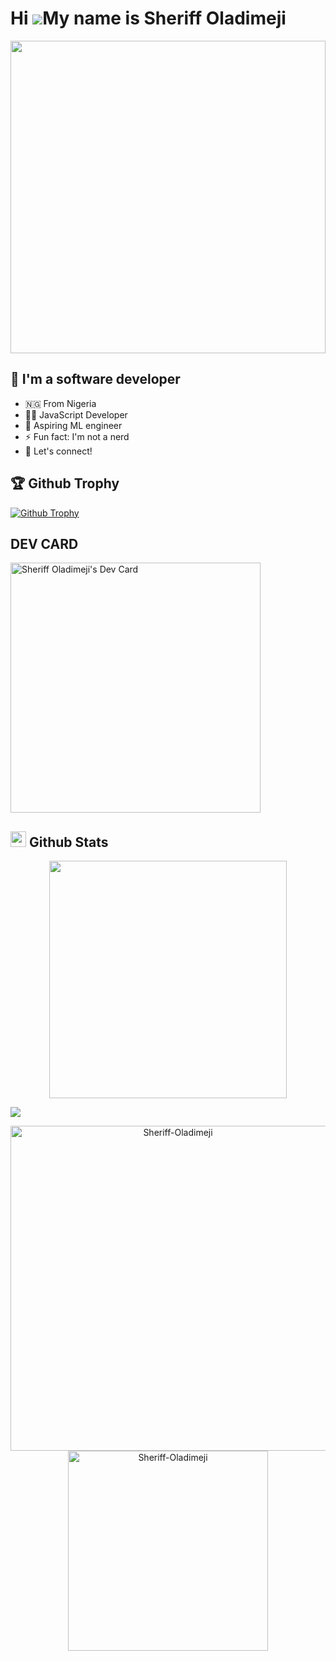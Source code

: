 Hi ![](https://user-images.githubusercontent.com/18350557/176309783-0785949b-9127-417c-8b55-ab5a4333674e.gif)My name is Sheriff Oladimeji
=========================================================================================================================================

<div align="center">
  <img src="https://cdn.discordapp.com/attachments/1083752092864364558/1089685408918552676/sheriff_a_brilliant_handsome_18_years_old_writing_codes_on_his__5f40703e-ccb9-46f7-8fa2-91d57ac135c7.png" width="100%" height="500"/>
</div>

## 👋  I'm a software developer

- 🇳🇬  From Nigeria
- 👨‍💻 JavaScript Developer 
- 🤖 Aspiring ML engineer
- ⚡ Fun fact: I'm not a nerd
- 👯 Let's connect!


## 🏆 Github Trophy

  
<a href="https:/Sheriff-Oladimeji.github.io">
<img alt="Github Trophy" src="https://github-profile-trophy.vercel.app/?username=Sheriff-Oladimeji&theme=gruvbox">
</a>

## DEV CARD
<a href="https://app.daily.dev/Sheriff"><img src="https://api.daily.dev/devcards/169288376e9b4d198d1ade00687229b9.png?r=7cf" width="400" alt="Sheriff Oladimeji's Dev Card"/></a>

## <img src="https://media.giphy.com/media/iY8CRBdQXODJSCERIr/giphy.gif" width="25"> <b>Github Stats</b>
<div align="center"> <a align="center" href="https://github.com/Sheriff-Oladimeji">
  <img src="https://github-readme-streak-stats.herokuapp.com/?user=Sheriff-Oladimeji&theme=blueberry" width="380"/>
</a></div>                                 

<img src="https://user-images.githubusercontent.com/73097560/115834477-dbab4500-a447-11eb-908a-139a6edaec5c.gif"></a>

<p align="center">
    <a href="https://github.com/Sheriff-Oladimeji"><img src="https://github-profile-summary-cards.vercel.app/api/cards/profile-details?username=Sheriff-Oladimeji&theme=tokyonight&hide_border=true"  width="520" alt="Sheriff-Oladimeji"/></a>
<a href="https://github.com/Sheriff-Oladimeji"><img src="https://github-readme-stats.vercel.app/api/top-langs?username=Sheriff-Oladimeji&show_icons=true&locale=en&layout=compact&theme=tokyonight" width="320"  alt="Sheriff-Oladimeji"/></a>
</p>








